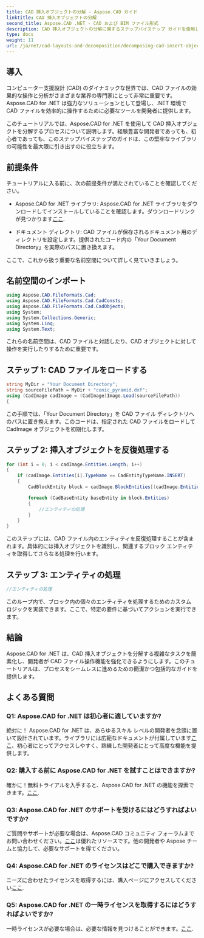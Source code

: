```yaml
---
title: CAD 挿入オブジェクトの分解 - Aspose.CAD ガイド
linktitle: CAD 挿入オブジェクトの分解
second_title: Aspose.CAD .NET - CAD および BIM ファイル形式
description: CAD 挿入オブジェクトの分解に関するステップバイステップ ガイドを使用して、Aspose.CAD for .NET の威力を体験してください。
type: docs
weight: 11
url: /ja/net/cad-layouts-and-decomposition/decomposing-cad-insert-objects/
---
```

## 導入

コンピューター支援設計 (CAD) のダイナミックな世界では、CAD ファイルの効果的な操作と分析がさまざまな業界の専門家にとって非常に重要です。 Aspose.CAD for .NET は強力なソリューションとして登場し、.NET 環境で CAD ファイルを効率的に操作するために必要なツールを開発者に提供します。

このチュートリアルでは、Aspose.CAD for .NET を使用して CAD 挿入オブジェクトを分解するプロセスについて説明します。経験豊富な開発者であっても、初心者であっても、このステップバイステップのガイドは、この堅牢なライブラリの可能性を最大限に引き出すのに役立ちます。

## 前提条件

チュートリアルに入る前に、次の前提条件が満たされていることを確認してください。

-  Aspose.CAD for .NET ライブラリ: Aspose.CAD for .NET ライブラリをダウンロードしてインストールしていることを確認します。ダウンロードリンクが見つかります[ここ](https://releases.aspose.com/cad/net/).

- ドキュメント ディレクトリ: CAD ファイルが保存されるドキュメント用のディレクトリを設定します。提供されたコード内の「Your Document Directory」を実際のパスに置き換えます。

ここで、これから扱う重要な名前空間について詳しく見ていきましょう。

## 名前空間のインポート

```csharp
using Aspose.CAD.FileFormats.Cad;
using Aspose.CAD.FileFormats.Cad.CadConsts;
using Aspose.CAD.FileFormats.Cad.CadObjects;
using System;
using System.Collections.Generic;
using System.Linq;
using System.Text;
```

これらの名前空間は、CAD ファイルと対話したり、CAD オブジェクトに対して操作を実行したりするために重要です。

## ステップ 1: CAD ファイルをロードする

```csharp
string MyDir = "Your Document Directory";
string sourceFilePath = MyDir + "conic_pyramid.dxf";
using (CadImage cadImage = (CadImage)Image.Load(sourceFilePath))
{
```

この手順では、「Your Document Directory」を CAD ファイル ディレクトリへのパスに置き換えます。このコードは、指定された CAD ファイルをロードして CadImage オブジェクトを初期化します。

## ステップ 2: 挿入オブジェクトを反復処理する

```csharp
for (int i = 0; i < cadImage.Entities.Length; i++)
{
    if (cadImage.Entities[i].TypeName == CadEntityTypeName.INSERT)
    {
        CadBlockEntity block = cadImage.BlockEntities[(cadImage.Entities[i] as CadInsertObject).Name];

        foreach (CadBaseEntity baseEntity in block.Entities)
        {
            //エンティティの処理
        }
    }
}
```

このステップには、CAD ファイル内のエンティティを反復処理することが含まれます。具体的には挿入オブジェクトを識別し、関連するブロック エンティティを取得してさらなる処理を行います。

## ステップ 3: エンティティの処理

```csharp
//エンティティの処理
```

このループ内で、ブロック内の個々のエンティティを処理するためのカスタム ロジックを実装できます。ここで、特定の要件に基づいてアクションを実行できます。

## 結論

Aspose.CAD for .NET は、CAD 挿入オブジェクトを分解する複雑なタスクを簡素化し、開発者が CAD ファイル操作機能を強化できるようにします。このチュートリアルは、プロセスをシームレスに進めるための簡潔かつ包括的なガイドを提供します。

## よくある質問

### Q1: Aspose.CAD for .NET は初心者に適していますか?

絶対に！ Aspose.CAD for .NET は、あらゆるスキル レベルの開発者を念頭に置いて設計されています。ライブラリには広範なドキュメントが付属しています[ここ](https://reference.aspose.com/cad/net/)、初心者にとってアクセスしやすく、熟練した開発者にとって高度な機能を提供します。

### Q2: 購入する前に Aspose.CAD for .NET を試すことはできますか?

確かに！無料トライアルを入手すると、Aspose.CAD for .NET の機能を探索できます。[ここ](https://releases.aspose.com/).

### Q3: Aspose.CAD for .NET のサポートを受けるにはどうすればよいですか?

ご質問やサポートが必要な場合は、Aspose.CAD コミュニティ フォーラムまでお問い合わせください。[ここ](https://forum.aspose.com/c/cad/19)は優れたリソースです。他の開発者や Aspose チームと協力して、必要なサポートを得てください。

### Q4: Aspose.CAD for .NET のライセンスはどこで購入できますか?

ニーズに合わせたライセンスを取得するには、購入ページにアクセスしてください[ここ](https://purchase.aspose.com/buy).

### Q5: Aspose.CAD for .NET の一時ライセンスを取得するにはどうすればよいですか?

一時ライセンスが必要な場合は、必要な情報を見つけることができます。[ここ](https://purchase.aspose.com/temporary-license/).